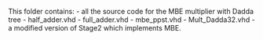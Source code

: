 This folder contains:
	- all the source code for the MBE multiplier with Dadda tree 
		- half_adder.vhd
		- full_adder.vhd
		- mbe_ppst.vhd
		- Mult_Dadda32.vhd
	- a modified version of Stage2 which implements MBE.
